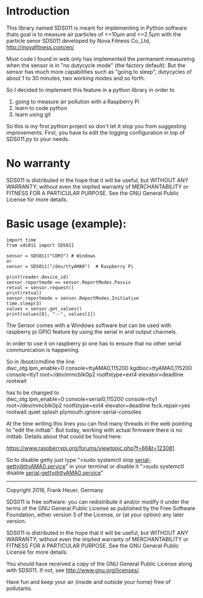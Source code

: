 # Introduction

This library named SDS011 is meant for implementing in Python software thats goal is to measure air particles of <=10µm and <=2.5µm with the particle senor SDS011 developed by Nova Fitness Co.,Ltd, http://inovafitness.com/en/

Most code I found in web only has implemented the permanent measureing when the sensor is in "no dutycycle mode" (the factory default). But the sensor has much more capabilities such as "going to sleep", dutycycles of about 1 to 30 minutes, two working modes and so forth.

So I decided to implement this feature in a python library in order to
1. going to measure air pollution with a Raspberry Pi
2. learn to code python
3. learn using git

So this is my first python project so don't let it stop you from suggesting improvements.
First, you have to edit the logging configuration in top of SDS011.py to your needs.

# No warranty
SDS011 is distributed in the hope that it will be useful,
but WITHOUT ANY WARRANTY; without even the implied warranty of
MERCHANTABILITY or FITNESS FOR A PARTICULAR PURPOSE.  See the
GNU General Public License for more details.

# Basic usage (example):

    import time  
    from sds011 import SDS011  

    sensor = SDS011("COM3") # Windows  
    or  
    sensor = SDS011("/dev/ttyAMA0")  # Raspberry Pi

    print(reader.device_id)  
    sensor.reportmode == sensor.ReportModes.Passiv  
    retval = sensor.request()  
    print(retval)  
    sensor.reportmode = sensor.ReportModes.Initiative  
    time.sleep(3)  
    values = sensor.get_values()  
    print(values[0], "--", values[1])  


The Sensor comes with a Windows software but can be used with raspberry pi GPIO feature by using the serial in and output channels.

In order to use it on raspberry pi one has to ensure that no other serial communication is happening.

So in /boot/cmdline the line  
dwc_otg.lpm_enable=0 console=ttyAMA0,115200 kgdboc=ttyAMA0,115200 console=tty1 root=/dev/mmcblk0p2 rootfstype=ext4 elevator=deadline rootwait  

has to be changed to  
dwc_otg.lpm_enable=0 console=serial0,115200 console=tty1 root=/dev/mmcblk0p2 rootfstype=ext4 elevator=deadline fsck.repair=yes rootwait quiet splash plymouth.ignore-serial-consoles  

At the time writing this lines you can find many threads in the web pointing to "edit the inittab". But today, working with actual firmware there is no inittab.
Details about that could be found here:  

https://www.raspberrypi.org/forums/viewtopic.php?f=66&t=123081

So to disable getty just type
">sudo systemctl stop serial-getty@ttyAMA0.service"
in your terminal or disable it
">sudo systemctl disable serial-getty@ttyAMA0.service"

---------------------------------------------
Copyright 2016, Frank Heuer, Germany  

SDS011 is free software: you can redistribute it and/or modify
it under the terms of the GNU General Public License as published by
the Free Software Foundation, either version 3 of the License, or
(at your option) any later version.

SDS011 is distributed in the hope that it will be useful,
but WITHOUT ANY WARRANTY; without even the implied warranty of
MERCHANTABILITY or FITNESS FOR A PARTICULAR PURPOSE.  See the
GNU General Public License for more details.

You should have received a copy of the GNU General Public License
along with SDS011.  If not, see <http://www.gnu.org/licenses/>.

Have fun and keep your air (inside and outside your home) free of pollutants.
